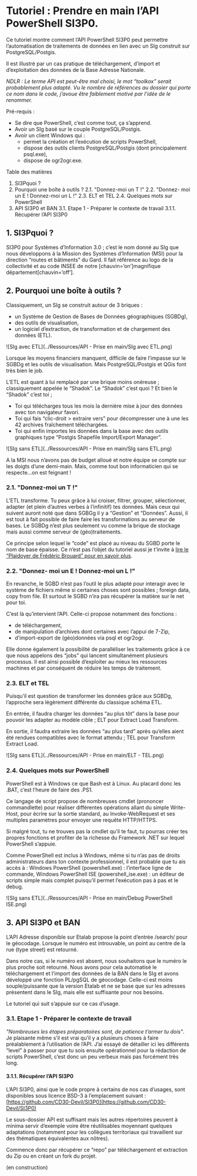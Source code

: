 # Tutoriel : Prendre en main l’API PowerShell SI3P0.

Ce tutoriel montre comment l’API PowerShell SI3P0 peut permettre l’automatisation de traitements de données en lien avec un SIg construit sur PostgreSQL/Postgis.

Il est illustré par un cas pratique de téléchargement, d’import et d’exploitation des données de la Base Adresse Nationale.

_NDLR : Le terme API est peut-être mal choisi, le mot “toolkox” serait probablement plus adapté. Vu le nombre de références au dossier qui porte ce nom dans le code, j’avoue être faiblement motivé par l’idée de le renommer._

Pré-requis :
* Se dire que PowerShell, c’est comme tout, ça s’apprend.
* Avoir un SIg basé sur le couple PostgreSQL/Postgis.
* Avoir un client Windows qui :
    * permet la création et l’exécution de scripts PowerShell,
    * dispose des outils clients PostgreSQL/Postgis (dont principalement psql.exe),
    * dispose de ogr2ogr.exe.

Table des matières
1. SI3Pquoi ?
2. Pourquoi une boîte à outils ?
2.1. "Donnez-moi un T !"
2.2. "Donnez- moi un E ! Donnez-moi un L !"
2.3. ELT et TEL
2.4. Quelques mots sur PowerShell
3. API SI3P0 et BAN
3.1. Etape 1 - Préparer le contexte de travail
3.1.1. Récupérer l’API SI3P0

## 1. SI3Pquoi ?

SI3P0 pour Systèmes d’Information 3.0 ; c’est le nom donné au SIg que nous développons à la Mission des Systèmes d’Information (MSI) pour la direction “routes et bâtiments” du Gard. Il fait référence au logo de la collectivité et au code INSEE de notre [chauvin=’on’]magnifique département[chauvin=’off’].

## 2. Pourquoi une boîte à outils ?

Classiquement, un SIg se construit autour de 3 briques :
* un Système de Gestion de Bases de Données géographiques (SGBDg),
* des outils de visualisation,
* un logiciel d’extraction, de transformation et de chargement des données (ETL).

![SIg avec ETL](../Ressources/API - Prise en main/SIg avec ETL.png)

Lorsque les moyens financiers manquent, difficile de faire l’impasse sur le SGBDg et les outils de visualisation. Mais PostgreSQL/Postgis et QGis font très bien le job.

L’ETL est quant à lui remplacé par une brique moins onéreuse ; classiquement appelée le “Shadok”.
Le “Shadok” c’est quoi ? Et bien le “Shadok” c’est toi ;
* Toi qui télécharges tous les mois la dernière mise à jour des données avec ton navigateur favori.
* Toi qui fais “clic-droit > extraire vers" pour décompresser une à une les 42 archives fraîchement téléchargées.
* Toi qui enfin importes les données dans la base avec des outils graphiques type “Postgis Shapefile Import/Export Manager”.

![SIg sans ETL](../Ressources/API - Prise en main/SIg sans ETL.png)

A la MSI nous n’avons pas de budget alloué et notre équipe se compte sur les doigts d’une demi-main. Mais, comme tout bon informaticien qui se respecte...on est feignant !

### 2.1. "Donnez-moi un T !"

L’ETL transforme. Tu peux grâce à lui croiser, filtrer, grouper, sélectionner, adapter (et plein d’autres verbes à l’infinitif) tes données. Mais ceux qui suivent auront noté que dans SGBGg il y a “Gestion” et “Données”. Aussi, il est tout à fait possible de faire faire les transformations au serveur de bases. Le SGBDg n’est plus seulement vu comme la brique de stockage mais aussi comme serveur de (géo)traitements.

Ce principe selon lequel le “code” est placé au niveau du SGBD porte le nom de base épaisse. Ce n’est pas l’objet du tutoriel aussi je t’invite à [lire le “Plaidoyer de Frédéric Brouard” pour en savoir plus](https://www.yumpu.com/fr/document/read/51018012/plaidoyer-de-frederic-brouard-sur-le-concept-de-bases-de-donnees-epaisses). 

### 2.2. "Donnez- moi un E ! Donnez-moi un L !"

En revanche, le SGBD n’est pas l’outil le plus adapté pour interagir avec le système de fichiers même si certaines choses sont possibles ; foreign data, copy from file. Et surtout le SGBD n’ira pas récupérer la matière sur le net pour toi.

C’est là qu’intervient l’API. Celle-ci propose notamment des fonctions :
* de téléchargement,
* de manipulation d’archives dont certaines avec l’appui de 7-Zip,
* d’import-export de (géo)données via psql et ogr2ogr.

Elle donne également la possibilité de paralléliser les traitements grâce à ce que nous appelons des “jobs” qui lancent simultanément plusieurs processus. Il est ainsi possible d’exploiter au mieux les ressources machines et par conséquent de réduire les temps de traitement.

### 2.3. ELT et TEL

Puisqu’il est question de transformer les données grâce aux SGBDg, l’approche sera légèrement différente du classique schéma ETL.

En entrée, il faudra charger les données “au plus tôt” dans la base pour pouvoir les adapter au modèle cible ; ELT pour Extract Load Transform.

En sortie, il faudra extraire les données “au plus tard” après qu’elles aient été rendues compatibles avec le format attendu ; TEL pour Transform Extract Load.

![SIg sans ETL](../Ressources/API - Prise en main/ELT - TEL.png)

### 2.4. Quelques mots sur PowerShell

PowerShell est à Windows ce que Bash est à Linux. Au placard donc les .BAT, c’est l’heure de faire des .PS1.

Ce langage de script propose de nombreuses cmdlet (prononcer commandlette) pour réaliser différentes opérations allant du simple Write-Host, pour écrire sur la sortie standard, au Invoke-WebRequest et ses multiples paramètres pour envoyer une requête HTTP/HTTPS.

Si malgré tout, tu ne trouves pas la cmdlet qu’il te faut, tu pourras créer tes propres fonctions et profiter de la richesse du Framework .NET sur lequel PowerShell s’appuie.

Comme PowerShell est inclus à Windows, même si tu n’as pas de droits administrateurs dans ton contexte professionnel, il est probable que tu ais accès à :
Windows PowerShell (powershell.exe) : l’interface ligne de commande,
Windows PowerShell ISE (powershell_ise.exe) : un éditeur de scripts simple mais complet puisqu’il permet l’exécution pas à pas et le debug.

![SIg sans ETL](../Ressources/API - Prise en main/Debug PowerShell ISE.png)

## 3. API SI3P0 et BAN

L’API Adresse disponible sur Etalab propose la point d’entrée /search/ pour le géocodage. Lorsque le numéro est introuvable, un point au centre de la rue (type street) est retourné.

Dans notre cas, si le numéro est absent, nous souhaitons que le numéro le plus proche soit retourné. Nous avons pour cela automatisé le téléchargement et l’import des données de la BAN dans le SIg et avons développé une fonction PL/pgSQL de géocodage. Celle-ci est moins souple/puissante que la version Etalab et ne se base que sur les adresses présentent dans le SIg, mais elle est suffisante pour nos besoins.

Le tutoriel qui suit s’appuie sur ce cas d’usage.

### 3.1. Etape 1 - Préparer le contexte de travail

_"Nombreuses les étapes préparatoires sont, de patience t’armer tu dois"_. Je plaisante même s’il est vrai qu’il y a plusieurs choses à faire préalablement à l’utilisation de l’API. J’ai essayé de détailler ici les différents “level” à passer pour que tu sois ensuite opérationnel pour la rédaction de scripts PowerShell, c’est donc un peu verbeux mais pas forcément très long.

#### 3.1.1. Récupérer l’API SI3P0

L’API SI3P0, ainsi que le code propre à certains de nos cas d’usages, sont disponibles sous licence BSD-3 à l’emplacement suivant : [https://github.com/CD30-Devil/SI3P0](https://github.com/CD30-Devil/SI3P0)

Le sous-dossier API est suffisant mais les autres répertoires peuvent à minima servir d’exemple voire être réutilisables moyennant quelques adaptations (notamment pour les collègues territoriaux qui travaillent sur des thématiques équivalentes aux nôtres).

Commence donc par récupérer ce “repo” par téléchargement et extraction du Zip ou en créant un fork du projet.


(en construction)